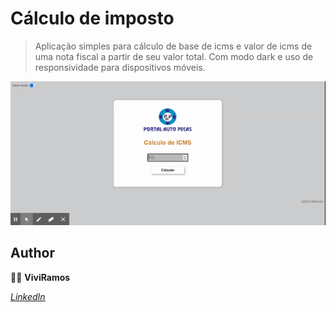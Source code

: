 # Cálculo de imposto

> Aplicação simples para cálculo de base de icms e valor de icms de uma nota fiscal a partir de seu valor total. 
> Com modo dark e uso de responsividade para dispositivos móveis.

![](imposto.gif)

## Author 
:woman_technologist: **ViviRamos**

[*LinkedIn*](https://linkedin.com/in/viviane-ramos-luz-346169187)
